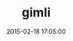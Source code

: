 ---
layout: post
title:  "gimli"
repo:   "walle/gimli"
date:   2015-02-18 17:05:00
gemurl: https://github.com/walle/gimli
---